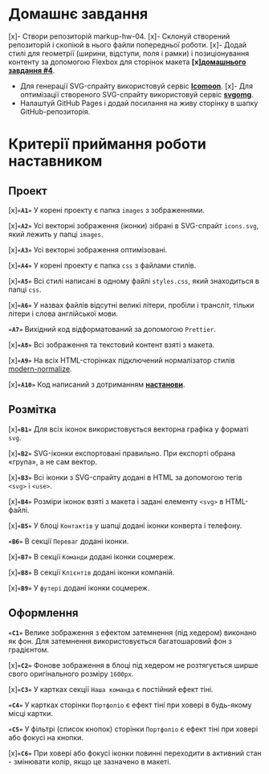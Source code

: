 # Домашнє завдання

[x]- Створи репозиторій markup-hw-04.
[x]- Склонуй створений репозиторій і скопіюй в нього файли попередньої роботи.
[x]- Додай стилі для геометрії (ширини, відступи, поля і рамки) і позиціонування контенту за допомогою Flexbox для сторінок макета **[x][домашнього завдання #4](https://www.figma.com/file/PFVOE0l8evZPСWdKBAuvdC6/Web-Studio-(Version-2.1)-(Copy)?node-id=1%3A493)**.
- Для генерації SVG-спрайту використовуй сервіс **[Icomoon](https://icomoon.io/)**.
[x]- Для оптимізації створеного SVG-спрайту використовуй сервіс **[svgomg](https://jakearchibald.github.io/svgomg/)**.
- Налаштуй GitHub Pages і додай посилання на живу сторінку в шапку GitHub-репозиторія.

# Критерії приймання роботи наставником

## Проект

[x]**`«A1»`** У корені проекту є папка `images` з зображеннями.

[x]**`«A2»`** Усі векторні зображення (іконки) зібрані в SVG-спрайт `icons.svg`, який лежить у папці `images`.

[x]**`«A3»`** Усі векторні зображення оптимізовані.

[x]**`«A4»`** У корені проекту є папка `css` з файлами стилів.

[x]**`«A5»`** Всі стилі написані в одному файлі `styles.css`, який знаходиться в папці `css`.

[x]**`«A6»`** У назвах файлів відсутні великі літери, пробіли і трансліт, тільки літери і слова англійської мови.

**`«A7»`** Вихідний код відформатований за допомогою `Prettier`.

[x]**`«A8»`** Всі зображення та текстовий контент взяті з макета.

[x]**`«A9»`** На всіх HTML-сторінках підключений нормалізатор стилів [modern-normalize](https://github.com/sindresorhus/modern-normalize).

[x]**`«A10»`** Код написаний з дотриманням **[настанови](https://codeguide.co/)**.

## Розмітка

[x]**`«B1»`** Для всіх іконок використовується векторна графіка у форматі `svg`.

[x]**`«B2»`** SVG-іконки експортовані правильно. При експорті обрана «група», а не сам вектор.

[x]**`«B3»`** Всі іконки з SVG-спрайту додані в HTML за допомогою тегів `<svg>` і `<use>`.

[x]**`«B4»`** Розміри іконок взяті з макета і задані елементу `<svg>` в HTML-файлі.

[x]**`«B5»`** У блоці `Контактів` у шапці додані іконки конверта і телефону.

**`«B6»`** В секції `Переваг` додані іконки.

[x]**`«B7»`** В секції `Команди` додані іконки соцмереж.

[x]**`«B8»`** В секції `Клієнтів` додані іконки компаній.

[x]**`«B9»`** У `футері` додані іконки соцмереж.

## Оформлення

**`«C1»`** Велике зображення з ефектом затемнення (під хедером) виконано як фон. Для затемнення використовується багатошаровий фон з градієнтом.

[x]**`«C2»`** Фонове зображення в блоці під хедером не розтягується ширше свого оригінального розміру `1600рх`.

[x]**`«C3»`** У картках секції `Наша команда` є постійний ефект тіні.

**`«C4»`** У картках сторінки `Портфоліо` є ефект тіні при ховері в будь-якому місці картки.

**`«C5»`** У фільтрі (список кнопок) сторінки `Портфоліо` є ефект тіні при ховері або фокусі на кнопки.

[x]**`«C6»`** При ховері або фокусі іконки повинні переходити в активний стан - змінювати колір, якщо це зазначено в макеті.